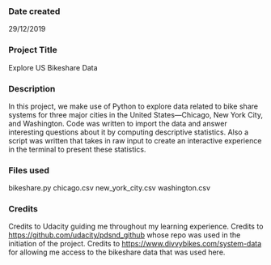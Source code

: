 ### Date created
29/12/2019

### Project Title
Explore US Bikeshare Data

### Description
In this project, we make use of Python to explore data related to bike share systems for three major cities in the United States—Chicago, New York City, and Washington.
Code was written to import the data and answer interesting questions about it by computing descriptive statistics. Also a script was written that takes in raw input to create an interactive experience in the terminal to present these statistics.

### Files used
bikeshare.py
chicago.csv
new_york_city.csv
washington.csv

### Credits
Credits to Udacity guiding me throughout my learning experience.
Credits to https://github.com/udacity/pdsnd_github whose repo was used in the initiation of the project.
Credits to https://www.divvybikes.com/system-data for allowing me access to the bikeshare data that was used here.
